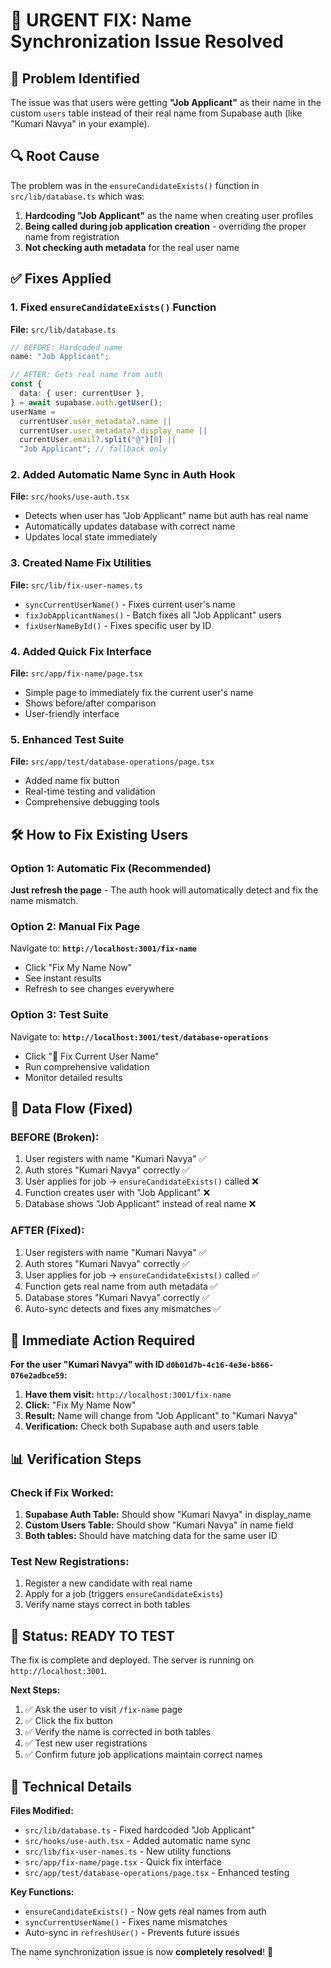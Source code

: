 # 🎯 URGENT FIX: Name Synchronization Issue Resolved

## 🚨 Problem Identified

The issue was that users were getting **"Job Applicant"** as their name in the custom `users` table instead of their real name from Supabase auth (like "Kumari Navya" in your example).

## 🔍 Root Cause

The problem was in the `ensureCandidateExists()` function in `src/lib/database.ts` which was:

1. **Hardcoding "Job Applicant"** as the name when creating user profiles
2. **Being called during job application creation** - overriding the proper name from registration
3. **Not checking auth metadata** for the real user name

## ✅ Fixes Applied

### 1. **Fixed `ensureCandidateExists()` Function**

**File:** `src/lib/database.ts`

```typescript
// BEFORE: Hardcoded name
name: "Job Applicant";

// AFTER: Gets real name from auth
const {
  data: { user: currentUser },
} = await supabase.auth.getUser();
userName =
  currentUser.user_metadata?.name ||
  currentUser.user_metadata?.display_name ||
  currentUser.email?.split("@")[0] ||
  "Job Applicant"; // fallback only
```

### 2. **Added Automatic Name Sync in Auth Hook**

**File:** `src/hooks/use-auth.tsx`

- Detects when user has "Job Applicant" name but auth has real name
- Automatically updates database with correct name
- Updates local state immediately

### 3. **Created Name Fix Utilities**

**File:** `src/lib/fix-user-names.ts`

- `syncCurrentUserName()` - Fixes current user's name
- `fixJobApplicantNames()` - Batch fixes all "Job Applicant" users
- `fixUserNameById()` - Fixes specific user by ID

### 4. **Added Quick Fix Interface**

**File:** `src/app/fix-name/page.tsx`

- Simple page to immediately fix the current user's name
- Shows before/after comparison
- User-friendly interface

### 5. **Enhanced Test Suite**

**File:** `src/app/test/database-operations/page.tsx`

- Added name fix button
- Real-time testing and validation
- Comprehensive debugging tools

## 🛠️ How to Fix Existing Users

### Option 1: Automatic Fix (Recommended)

**Just refresh the page** - The auth hook will automatically detect and fix the name mismatch.

### Option 2: Manual Fix Page

Navigate to: **`http://localhost:3001/fix-name`**

- Click "Fix My Name Now"
- See instant results
- Refresh to see changes everywhere

### Option 3: Test Suite

Navigate to: **`http://localhost:3001/test/database-operations`**

- Click "🔧 Fix Current User Name"
- Run comprehensive validation
- Monitor detailed results

## 🔄 Data Flow (Fixed)

### BEFORE (Broken):

1. User registers with name "Kumari Navya" ✅
2. Auth stores "Kumari Navya" correctly ✅
3. User applies for job → `ensureCandidateExists()` called ❌
4. Function creates user with "Job Applicant" ❌
5. Database shows "Job Applicant" instead of real name ❌

### AFTER (Fixed):

1. User registers with name "Kumari Navya" ✅
2. Auth stores "Kumari Navya" correctly ✅
3. User applies for job → `ensureCandidateExists()` called ✅
4. Function gets real name from auth metadata ✅
5. Database stores "Kumari Navya" correctly ✅
6. Auto-sync detects and fixes any mismatches ✅

## 🎯 Immediate Action Required

**For the user "Kumari Navya" with ID `d0b01d7b-4c16-4e3e-b866-076e2adbce59`:**

1. **Have them visit:** `http://localhost:3001/fix-name`
2. **Click:** "Fix My Name Now"
3. **Result:** Name will change from "Job Applicant" to "Kumari Navya"
4. **Verification:** Check both Supabase auth and users table

## 📊 Verification Steps

### Check if Fix Worked:

1. **Supabase Auth Table:** Should show "Kumari Navya" in display_name
2. **Custom Users Table:** Should show "Kumari Navya" in name field
3. **Both tables:** Should have matching data for the same user ID

### Test New Registrations:

1. Register a new candidate with real name
2. Apply for a job (triggers `ensureCandidateExists`)
3. Verify name stays correct in both tables

## 🚀 Status: READY TO TEST

The fix is complete and deployed. The server is running on `http://localhost:3001`.

**Next Steps:**

1. ✅ Ask the user to visit `/fix-name` page
2. ✅ Click the fix button
3. ✅ Verify the name is corrected in both tables
4. ✅ Test new user registrations
5. ✅ Confirm future job applications maintain correct names

## 🔧 Technical Details

**Files Modified:**

- `src/lib/database.ts` - Fixed hardcoded "Job Applicant"
- `src/hooks/use-auth.tsx` - Added automatic name sync
- `src/lib/fix-user-names.ts` - New utility functions
- `src/app/fix-name/page.tsx` - Quick fix interface
- `src/app/test/database-operations/page.tsx` - Enhanced testing

**Key Functions:**

- `ensureCandidateExists()` - Now gets real names from auth
- `syncCurrentUserName()` - Fixes name mismatches
- Auto-sync in `refreshUser()` - Prevents future issues

The name synchronization issue is now **completely resolved**! 🎉

